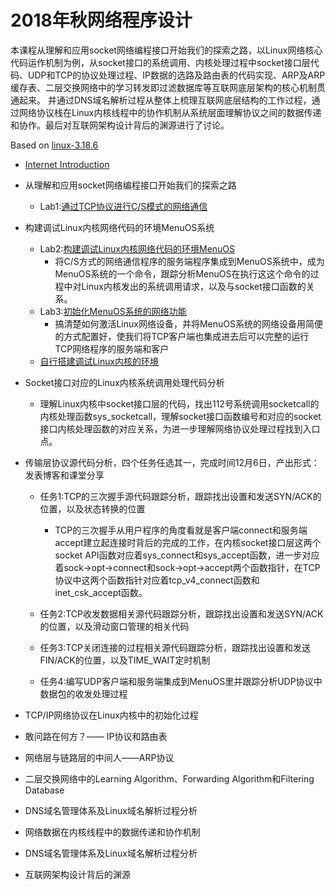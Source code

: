 # 2018年秋网络程序设计

本课程从理解和应用socket网络编程接口开始我们的探索之路，以Linux网络核心代码运作机制为例，从socket接口的系统调用、内核处理过程中socket接口层代码、UDP和TCP的协议处理过程、IP数据的选路及路由表的代码实现、ARP及ARP缓存表、二层交换网络中的学习转发即过滤数据库等互联网底层架构的核心机制贯通起来。
并通过DNS域名解析过程从整体上梳理互联网底层结构的工作过程，通过网络协议栈在Linux内核线程中的协作机制从系统层面理解协议之间的数据传递和协作。最后对互联网架构设计背后的渊源进行了讨论。

Based on [linux-3.18.6](http://codelab.shiyanlou.com/source/xref/linux-3.18.6/)

* [Internet Introduction](https://github.com/mengning/linuxnet/raw/master/pics/Introduction.pdf)
* 从理解和应用socket网络编程接口开始我们的探索之路	
  * Lab1:[通过TCP协议进行C/S模式的网络通信](https://www.shiyanlou.com/courses/1198)
* 构建调试Linux内核网络代码的环境MenuOS系统
  * Lab2:[构建调试Linux内核网络代码的环境MenuOS](https://www.shiyanlou.com/courses/1198)
     * 将C/S方式的网络通信程序的服务端程序集成到MenuOS系统中，成为MenuOS系统的一个命令，跟踪分析MenuOS在执行这这个命令的过程中对Linux内核发出的系统调用请求，以及与socket接口函数的关系。
  * Lab3:[初始化MenuOS系统的网络功能](https://www.shiyanlou.com/courses/1198)
     * 搞清楚如何激活Linux网络设备，并将MenuOS系统的网络设备用简便的方式配置好，使我们将TCP客户端也集成进去后可以完整的运行TCP网络程序的服务端和客户
  * [自行搭建调试Linux内核的环境](https://github.com/mengning/linuxnet/raw/master/pics/BuildAndRunLinuxSystem.pdf)

* Socket接口对应的Linux内核系统调用处理代码分析
  * 理解Linux内核中socket接口层的代码，找出112号系统调用socketcall的内核处理函数sys_socketcall，理解socket接口函数编号和对应的socket接口内核处理函数的对应关系，为进一步理解网络协议处理过程找到入口点。

* 传输层协议源代码分析，四个任务任选其一，完成时间12月6日，产出形式：发表博客和课堂分享
  * 任务1:TCP的三次握手源代码跟踪分析，跟踪找出设置和发送SYN/ACK的位置，以及状态转换的位置
    * TCP的三次握手从用户程序的角度看就是客户端connect和服务端accept建立起连接时背后的完成的工作，在内核socket接口层这两个socket API函数对应着sys_connect和sys_accept函数，进一步对应着sock->opt->connect和sock->opt->accept两个函数指针，在TCP协议中这两个函数指针对应着tcp_v4_connect函数和inet_csk_accept函数。
   
  * 任务2:TCP收发数据相关源代码跟踪分析，跟踪找出设置和发送SYN/ACK的位置，以及滑动窗口管理的相关代码
  * 任务3:TCP关闭连接的过程相关源代码跟踪分析，跟踪找出设置和发送FIN/ACK的位置，以及TIME_WAIT定时机制 
  * 任务4:编写UDP客户端和服务端集成到MenuOS里并跟踪分析UDP协议中数据包的收发处理过程	

* TCP/IP网络协议在Linux内核中的初始化过程

* 敢问路在何方？—— IP协议和路由表	
* 网络层与链路层的中间人——ARP协议	
* 二层交换网络中的Learning Algorithm、Forwarding Algorithm和Filtering Database	
* DNS域名管理体系及Linux域名解析过程分析	
* 网络数据在内核线程中的数据传递和协作机制	
* DNS域名管理体系及Linux域名解析过程分析	
* 互联网架构设计背后的渊源	

